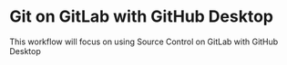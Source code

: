 # Git on GitLab with GitHub Desktop

This workflow will focus on using Source Control on GitLab with GitHub Desktop